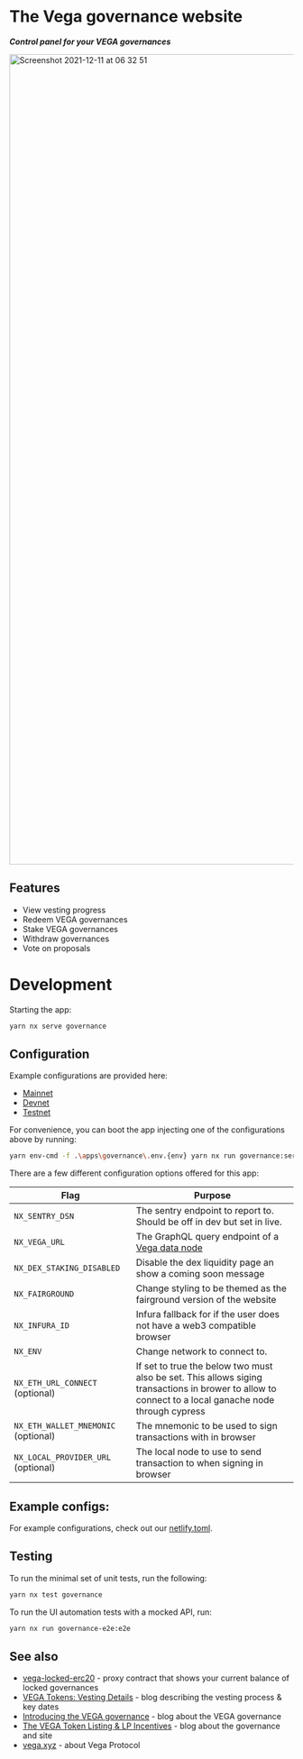 # The Vega governance website

**_Control panel for your VEGA governances_**

<img width="1438" alt="Screenshot 2021-12-11 at 06 32 51" src="https://user-images.githubusercontent.com/13255539/145666935-563fc1ff-35bc-4cd9-ae6d-cf711cc23454.png">

## Features

- View vesting progress
- Redeem VEGA governances
- Stake VEGA governances
- Withdraw governances
- Vote on proposals

# Development

Starting the app:

```bash
yarn nx serve governance
```

## Configuration

Example configurations are provided here:

- [Mainnet](./.env.mainnet)
- [Devnet](./.env.devnet)
- [Testnet](./.env.testnet)

For convenience, you can boot the app injecting one of the configurations above by running:

```bash
yarn env-cmd -f .\apps\governance\.env.{env} yarn nx run governance:serve # e.g. stagnet1
```

There are a few different configuration options offered for this app:

| **Flag**                            | **Purpose**                                                                                                                                          |
| ----------------------------------- | ---------------------------------------------------------------------------------------------------------------------------------------------------- |
| `NX_SENTRY_DSN`                     | The sentry endpoint to report to. Should be off in dev but set in live.                                                                              |
| `NX_VEGA_URL`                       | The GraphQL query endpoint of a [Vega data node](https://github.com/vegaprotocol/networks#data-node)                                                 |
| `NX_DEX_STAKING_DISABLED`           | Disable the dex liquidity page an show a coming soon message                                                                                         |
| `NX_FAIRGROUND`                     | Change styling to be themed as the fairground version of the website                                                                                 |
| `NX_INFURA_ID`                      | Infura fallback for if the user does not have a web3 compatible browser                                                                              |
| `NX_ENV`                            | Change network to connect to.                                                                                                                        |
| `NX_ETH_URL_CONNECT` (optional)     | If set to true the below two must also be set. This allows siging transactions in brower to allow to connect to a local ganache node through cypress |
| `NX_ETH_WALLET_MNEMONIC` (optional) | The mnemonic to be used to sign transactions with in browser                                                                                         |
| `NX_LOCAL_PROVIDER_URL` (optional)  | The local node to use to send transaction to when signing in browser                                                                                 |

## Example configs:

For example configurations, check out our [netlify.toml](./netlify.toml).

## Testing

To run the minimal set of unit tests, run the following:

```bash
yarn nx test governance
```

To run the UI automation tests with a mocked API, run:

```bash
yarn nx run governance-e2e:e2e
```

## See also

- [vega-locked-erc20](https://github.com/vegaprotocol/vega-locked-erc20) - proxy contract that shows your current balance
  of locked governances
- [VEGA Tokens: Vesting Details](https://blog.vega.xyz/vega-governances-vesting-details-890b00fc238e) - blog describing
  the vesting process & key dates
- [Introducing the VEGA governance](https://blog.vega.xyz/introducing-the-vega-governance-40dac090b5c1) - blog about the VEGA
  governance
- [The VEGA Token Listing & LP Incentives](https://blog.vega.xyz/unlocking-vega-coinlist-pro-uniswap-sushiswap-b1414750e358) - blog about the governance and site
- [vega.xyz](https://vega.xyz) - about Vega Protocol

